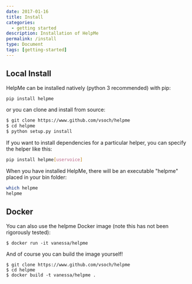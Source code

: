 ```yaml
---
date: 2017-01-16
title: Install
categories:
  - getting started
description: Installation of HelpMe
permalink: /install
type: Document
tags: [getting-started]
---
```


## Local Install
HelpMe can be installed natively (python 3 recommended) with pip:

```bash
pip install helpme
```

or you can clone and install from source:

```bash
$ git clone https://www.github.com/vsoch/helpme
$ cd helpme
$ python setup.py install
```

If you want to install dependencies for a particular helper, you can specify
the helper like this:

```bash
pip install helpme[uservoice]
```

When you have installed HelpMe, there will be an executable "helpme"
placed in your bin folder:

```bash
which helpme
helpme
```

## Docker
You can also use the helpme Docker image (note this has not been rigorously tested):

```
$ docker run -it vanessa/helpme
```

And of course you can build the image yourself!

```
$ git clone https://www.github.com/vsoch/helpme
$ cd helpme
$ docker build -t vanessa/helpme .
```
